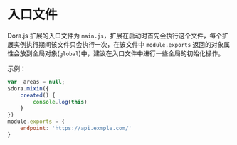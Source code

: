 # 入口文件

Dora.js 扩展的入口文件为 `main.js`，扩展在启动时首先会执行这个文件，每个扩展实例执行期间该文件只会执行一次，在该文件中 `module.exports` 返回的对象属性会放到全局对象(`global`)中，建议在入口文件中进行一些全局的初始化操作。

示例：
``` javascript
var _areas = null;
$dora.mixin({
    created() {
        console.log(this)
    }
})
module.exports = {
    endpoint: 'https://api.exmple.com/'
}
```
